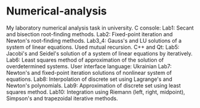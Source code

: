# Numerical-analysis
My laboratory numerical analysis task in university. 
C console:
Lab1: Secant and bisection root-finding methods.
Lab2: Fixed-point iteration and Newton's root-finding methods.
Lab3_4: Gauss's and LU solutions of a system of linear equations. Used mutual recursion.
C++ and Qt:
Lab5: Jacobi's and Seidel's solution of a system of linear equations by iteratively.
Lab6: Least squares method of approximation of the solution of overdetermined systems.
User interface language: Ukrainian
Lab7: Newton's and fixed-point iteration solutions of nonlinear system of equations.
Lab8: Interpolation of discrete set using Lagrange's and Newton's polynomials. 
Lab9: Approximation of discrete set using least squares method.
Lab10: Integration using Riemann (left, right, midpoint), Simpson's and trapezoidal iterative methods.


